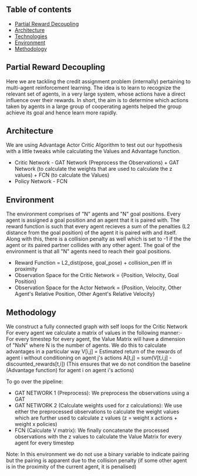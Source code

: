 ## Table of contents
* [Partial Reward Decoupling](#general-info)
* [Architecture](#architecture)
* [Technologies](#technologies)
* [Environment](#environment)
* [Methodology](#methodology)


## Partial Reward Decoupling
Here we are tackling the credit assignment problem (internally) pertaining to multi-agent reinforcement learning. The idea is to learn to recognize the relevant set of agents, in a very large system, whose actions have a direct influence over their rewards. In short, the aim is to determine which actions taken by agents in a large group of cooperating agents helped the group achieve its goal and hence learn more rapidly.

## Architecture
We are using Advantage Actor Critic Algorithm to test out our hypothesis with a little tweaks while calculating the Values and Advantage function.
* Critic Network - GAT Network (Preprocess the Observations) + GAT Network (to calculate the weights that are used to calculate the z values) + FCN (to calculate the Values)
* Policy Network - FCN

## Environment
The environment comprises of "N" agents and "N" goal positions. Every agent is assigned a goal position and an agent that it is paired with. The reward function is such that every agent recieves a sum of the penalties (L2 distance from the goal position) of the agent it is paired with and itself. Along with this, there is a collision penalty as well which is set to -1 if the the agent or its paired partner collides with any other agent. The goal of the environment is that all "N" agents need to reach their goal positions.
* Reward Function = L2_dist(pose, goal_pose) + collision_pen iff in proximity
* Observation Space for the Critic Network = {Position, Velocity, Goal Position} 
* Observation Space for the Actor Network = {Position, Velocity, Other Agent's Relative Position, Other Agent's Relative Velocity}

## Methodology
We construct a fully connected graph with self loops for the Critic Network
For every agent we calculate a matrix of values in the following manner:-
For every timestep for every agent, the Value Matrix will have a dimension of "NxN" where N is the number of agents.
We do this to calculate advantages in a particular way
V[i,j] = Estimated return of the rewards of agent i without conditioning on agent j's actions
A[t,j] = sum(V[t,i,j] - discounted_rewards[t,i]) (This ensures that we do not condition the baseline (Advantage function) for agent i on agent i's actions)

To go over the pipeline:
* GAT NETWORK 1 (Preprocess): We preprocess the observations using a GAT
* GAT NETWORK 2 (Calculate weights used for z calculations): We use either the preprocessed observations to calculate the weight values which are further used to calculate z values (z = weight x actions + weight x policies)
* FCN (Calculate V matrix): We finally concatenate the processed observations with the z values to calculate the Value Matrix for every agent for every timestep

Note: In this environment we do not use a binary variable to indicate pairing but the pairing is apparent due to the collision penalty (if some other agent is in the proximity of the current agent, it is penalised)